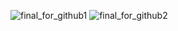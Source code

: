 
![final_for_github1](https://github.com/user-attachments/assets/60c90fc6-4404-404e-a8bf-eaf049dfc57c)
![final_for_github2](https://github.com/user-attachments/assets/2848c2eb-4e02-4d75-95d7-edda471a3d7b)



<!--
**HuskarMid/HuskarMid** is a ✨ _special_ ✨ repository because its `README.md` (this file) appears on your GitHub profile.

Here are some ideas to get you started:

- 🔭 I’m currently working on ...
- 🌱 I’m currently learning ...
- 👯 I’m looking to collaborate on ...
- 🤔 I’m looking for help with ...
- 💬 Ask me about ...
- 📫 How to reach me: ...
- 😄 Pronouns: ...
- ⚡ Fun fact: ...
-->
